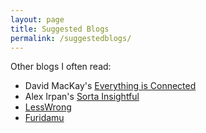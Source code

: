 ```yaml
---
layout: page
title: Suggested Blogs
permalink: /suggestedblogs/
---
```


Other blogs I often read:
- David MacKay's [Everything is Connected](https://itila.blogspot.com/)
- Alex Irpan's [Sorta Insightful](https://www.alexirpan.com/)
- [LessWrong](https://www.lesswrong.com/)
- [Furidamu](https://www.furidamu.org/)